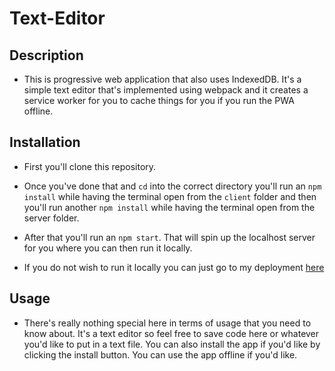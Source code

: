 # Text-Editor

## Description
- This is progressive web application that also uses IndexedDB. It's a simple text editor that's implemented using webpack and it creates a service worker for you to cache things for you if you run the PWA offline. 

## Installation 

- First you'll clone this repository.

- Once you've done that and `cd` into the correct directory you'll run an `npm install` while having the terminal open from the `client` folder and then you'll run another `npm install` while having the terminal open from the server folder. 

- After that you'll run an `npm start`. That will spin up the localhost server for you where you can then run it locally. 

- If you do not wish to run it locally you can just go to my deployment [here](https://stark-cliffs-20391.herokuapp.com/)

## Usage

- There's really nothing special here in terms of usage that you need to know about. It's a text editor so feel free to save code here or whatever you'd like to put in a text file. You can also install the app if you'd like by clicking the install button. You can use the app offline if you'd like. 